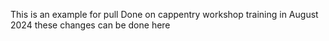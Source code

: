 This is an example for pull
Done on cappentry workshop training
in August 2024
these changes can be done here
